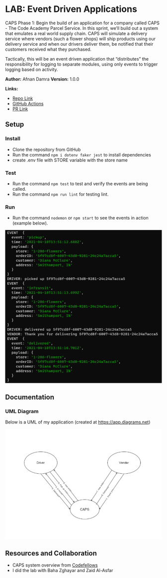 # LAB: Event Driven Applications

CAPS Phase 1: Begin the build of an application for a company called CAPS - The Code Academy Parcel Service. In this sprint, we’ll build out a system that emulates a real world supply chain. CAPS will simulate a delivery service where vendors (such a flower shops) will ship products using our delivery service and when our drivers deliver them, be notified that their customers received what they purchased.

Tactically, this will be an event driven application that “distributes” the responsibility for logging to separate modules, using only events to trigger logging based on activity.

**Author:** Afnan Damra
**Version:** 1.0.0

**Links:**

- [Repo Link](https://github.com/afnandamra/caps)
- [GitHub Actions](https://github.com/afnandamra/caps/actions)
- [PR Link](https://github.com/afnandamra/caps/pull/1)

## Setup

### Install

- Clone the repository from GitHub
- Run the command `npm i dotenv faker jest` to install dependencies
- create .env file with STORE variable with the store name

### Test

- Run the command `npm test` to test and verify the events are being called.
- Run the command `npm run lint` for testing lint.

### Run

- Run the command `nodemon` or `npm start` to see the events in action (example below).

![example output](assets/lab11events.PNG)

## Documentation

### UML Diagram

Below is a UML of my application (created at https://app.diagrams.net)

![UML Lab11](assets/lab11.jpg)

## Resources and Collaboration

- CAPS system overview from [Codefellows](https://codefellows.github.io/code-401-javascript-guide/curriculum/apps-and-libraries/caps/)
- I did the lab with Baha Zghayar and Zaid Al-Asfar
